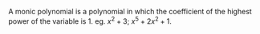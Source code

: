 A monic polynomial is a polynomial in which the coefficient of the
highest power of the variable is 1. eg. $x^{2}+3;$ $x^{5}+2x^2+1.$
